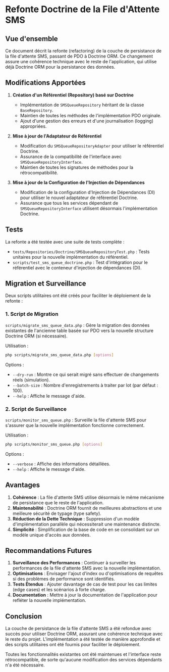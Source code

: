 # Refonte Doctrine de la File d'Attente SMS

## Vue d'ensemble

Ce document décrit la refonte (refactoring) de la couche de persistance de la file d'attente SMS, passant de PDO à Doctrine ORM. Ce changement assure une cohérence technique avec le reste de l'application, qui utilise déjà Doctrine ORM pour la persistance des données.

## Modifications Apportées

1.  **Création d'un Référentiel (Repository) basé sur Doctrine**
    *   Implémentation de `SMSQueueRepository` héritant de la classe `BaseRepository`.
    *   Maintien de toutes les méthodes de l'implémentation PDO originale.
    *   Ajout d'une gestion des erreurs et d'une journalisation (logging) appropriées.

2.  **Mise à jour de l'Adaptateur de Référentiel**
    *   Modification du `SMSQueueRepositoryAdapter` pour utiliser le référentiel Doctrine.
    *   Assurance de la compatibilité de l'interface avec `SMSQueueRepositoryInterface`.
    *   Maintien de toutes les signatures de méthodes pour la rétrocompatibilité.

3.  **Mise à jour de la Configuration de l'Injection de Dépendances**
    *   Modification de la configuration d'Injection de Dépendances (DI) pour utiliser le nouvel adaptateur de référentiel Doctrine.
    *   Assurance que tous les services dépendant de `SMSQueueRepositoryInterface` utilisent désormais l'implémentation Doctrine.

## Tests

La refonte a été testée avec une suite de tests complète :

*   `tests/Repositories/Doctrine/SMSQueueRepositoryTest.php` : Tests unitaires pour la nouvelle implémentation du référentiel.
*   `scripts/test_sms_queue_doctrine.php` : Test d'intégration pour le référentiel avec le conteneur d'injection de dépendances (DI).

## Migration et Surveillance

Deux scripts utilitaires ont été créés pour faciliter le déploiement de la refonte :

### 1. Script de Migration

`scripts/migrate_sms_queue_data.php` : Gère la migration des données existantes de l'ancienne table basée sur PDO vers la nouvelle structure Doctrine ORM (si nécessaire).

Utilisation :
```bash
php scripts/migrate_sms_queue_data.php [options]
```

Options :
*   `--dry-run` : Montre ce qui serait migré sans effectuer de changements réels (simulation).
*   `--batch-size` : Nombre d'enregistrements à traiter par lot (par défaut : 100).
*   `--help` : Affiche le message d'aide.

### 2. Script de Surveillance

`scripts/monitor_sms_queue.php` : Surveille la file d'attente SMS pour s'assurer que la nouvelle implémentation fonctionne correctement.

Utilisation :
```bash
php scripts/monitor_sms_queue.php [options]
```

Options :
*   `--verbose` : Affiche des informations détaillées.
*   `--help` : Affiche le message d'aide.

## Avantages

1.  **Cohérence** : La file d'attente SMS utilise désormais le même mécanisme de persistance que le reste de l'application.
2.  **Maintenabilité** : Doctrine ORM fournit de meilleures abstractions et une meilleure sécurité de typage (type safety).
3.  **Réduction de la Dette Technique** : Suppression d'un modèle d'implémentation parallèle qui nécessiterait une maintenance distincte.
4.  **Simplicité** : Simplification de la base de code en se consolidant sur un modèle unique d'accès aux données.

## Recommandations Futures

1.  **Surveillance des Performances** : Continuer à surveiller les performances de la file d'attente SMS avec la nouvelle implémentation.
2.  **Optimisations** : Envisager l'ajout d'index ou d'optimisations de requêtes si des problèmes de performance sont identifiés.
3.  **Tests Étendus** : Ajouter davantage de cas de test pour les cas limites (edge cases) et les scénarios à forte charge.
4.  **Documentation** : Mettre à jour la documentation de l'application pour refléter la nouvelle implémentation.

## Conclusion

La couche de persistance de la file d'attente SMS a été refondue avec succès pour utiliser Doctrine ORM, assurant une cohérence technique avec le reste du projet. L'implémentation a été testée de manière approfondie et des scripts utilitaires ont été fournis pour faciliter le déploiement.

Toutes les fonctionnalités existantes ont été maintenues et l'interface reste rétrocompatible, de sorte qu'aucune modification des services dépendants n'a été nécessaire.